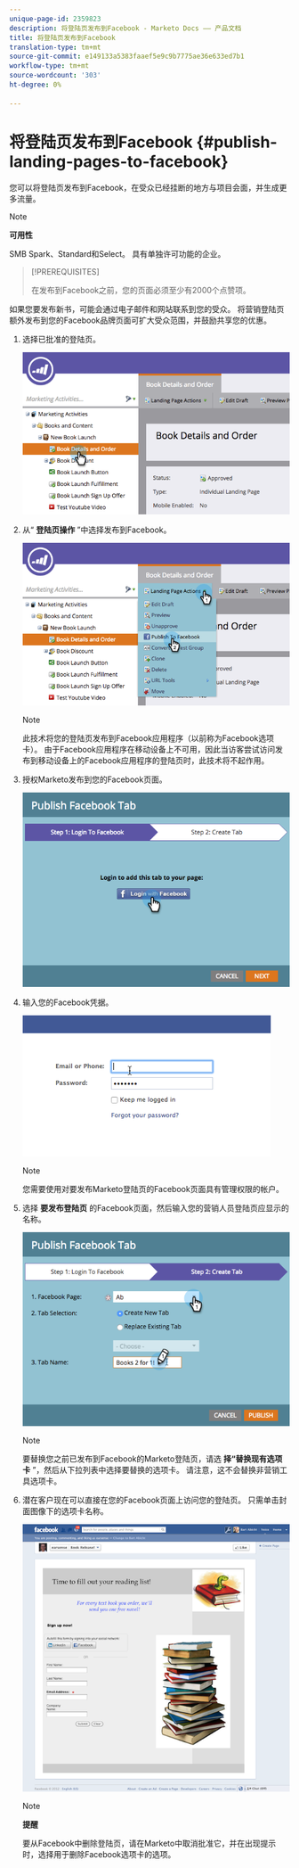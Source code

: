 ```yaml
---
unique-page-id: 2359823
description: 将登陆页发布到Facebook - Marketo Docs —— 产品文档
title: 将登陆页发布到Facebook
translation-type: tm+mt
source-git-commit: e149133a5383faaef5e9c9b7775ae36e633ed7b1
workflow-type: tm+mt
source-wordcount: '303'
ht-degree: 0%

---
```



# 将登陆页发布到Facebook {#publish-landing-pages-to-facebook}

您可以将登陆页发布到Facebook，在受众已经挂断的地方与项目会面，并生成更多流量。

>[!NOTE]
>
>**可用性**
>
>SMB Spark、Standard和Select。 具有单独许可功能的企业。

>[!PREREQUISITES]
>
>在发布到Facebook之前，您的页面必须至少有2000个点赞项。

如果您要发布新书，可能会通过电子邮件和网站联系到您的受众。 将营销登陆页额外发布到您的Facebook品牌页面可扩大受众范围，并鼓励共享您的优惠。

1. 选择已批准的登陆页。

   ![](assets/image2015-4-22-16-3a53-3a46.png)

1. 从“ **登陆页操作** ”中选择发布到Facebook。

   ![](assets/image2015-4-22-16-3a54-3a55.png)

   >[!NOTE]
   >
   >此技术将您的登陆页发布到Facebook应用程序（以前称为Facebook选项卡）。 由于Facebook应用程序在移动设备上不可用，因此当访客尝试访问发布到移动设备上的Facebook应用程序的登陆页时，此技术将不起作用。

1. 授权Marketo发布到您的Facebook页面。

   ![](assets/image2015-4-22-18-3a27-3a14.png)

1. 输入您的Facebook凭据。

   ![](assets/image2015-4-22-18-3a29-3a57.png)

   >[!NOTE]
   >
   >您需要使用对要发布Marketo登陆页的Facebook页面具有管理权限的帐户。

1. 选择 **要发布登陆页** 的Facebook页面，然后输入您的营销人员登陆页应显示的名称。

   ![](assets/image2015-4-22-18-3a31-3a39.png)

   >[!NOTE]
   >
   >要替换您之前已发布到Facebook的Marketo登陆页，请选 **择“替换现有选项卡** ”，然后从下拉列表中选择要替换的选项卡。 请注意，这不会替换非营销工具选项卡。

1. 潜在客户现在可以直接在您的Facebook页面上访问您的登陆页。 只需单击封面图像下的选项卡名称。

   ![](assets/image2015-4-22-18-3a42-3a15.png)

   >[!NOTE]
   >
   >**提醒**
   >
   >
   >要从Facebook中删除登陆页，请在Marketo中取消批准它，并在出现提示时，选择用于删除Facebook选项卡的选项。

